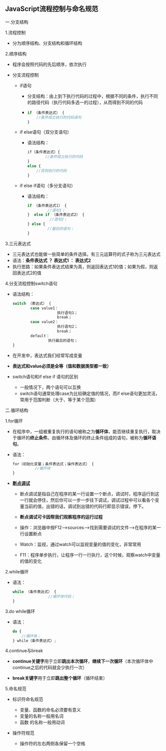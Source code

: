 ## JavaScript流程控制与命名规范

 一.分支结构

1.流程控制

- 分为顺序结构、分支结构和循环结构

2.顺序结构

- 程序会按照代码的先后顺序，依次执行

- 分支流程控制

  - if语句

    - 分支结构：由上到下执行代码的过程中，根据不同的条件，执行不同的路径代码（执行代码多选一的过程），从而得到不同的代码

    - ```js
      if （条件表达式） {
          //条件成立执行的代码语句
      }
      ```

  - if else语句（双分支语句）

    - 语法结构：

      ```js
      if（条件表达式）{
              //条件成立执行的代码
      }
      else {
          //否则执行的代码
      }
      ```

  - if     else if语句（多分支语句）

    - 语法结构：

      ```js
      if （条件表达式1） {
               //语句1；          
      }  else if （条件表达式2） {
                //语句2；
      } else {
               //最后的语句；
      }
      ```
      




3.三元表达式

- 三元表达式也能做一些简单的条件选择。有三元运算符的式子称为三元表达式
- 语法：**条件表达式 ？ 表达式1 ： 表达式2**
- 执行思路：如果条件表达式结果为真，则返回表达式1的值；如果为假，则返回表达式2的值



4.分支流程控制switch语句

- 语法结构：

  ```js
  switch （表达式） {
          case value1：
                      执行语句1；
                      break；
          case value2：
                      执行语句2；
                      break；
          default：
                  执行最后的语句；
  }
  ```

- 在开发中，表达式我们经常写成变量

- **表达式和value必须是全等（值和数据类型都一致）**

- switch语句和if else if 语句的区别

  - 一般情况下，两个语句可以互换
  - switch语句通常处理case为比较确定值的情况，而if else语句更加灵活，常用于范围判断（大于、等于某个范围）

  



二.循环结构

1.for循环

- 在程序中，一组被重复执行的语句被称之为**循环体**，能否继续重复执行，取决于循环的**终止条件**。由循环体及循环的终止条件组成的语句，被称为**循环语句**。

- 语法：

  ```js
  for（初始化变量；条件表达式；操作表达式） {
            //循环体
  }
  ```

- **<u>断点调试</u>**

  - 断点调试是指自己在程序的某一行设置一个断点，调试时，程序运行到这一行就会停住，然后你可以一步一步往下调试，调试过程中可以看各个变量当前的值，出错的话，调试到出错的代码行即显示错误，停下。

  - **断点调试可卡因帮我们观察程序的运行过程**

  - 操作：浏览器中按F12-->sources-->找到需要调试的文件-->在程序的某一行设置断点

  - Watch：监视，通过watch可以监视变量的值的变化，非常常用

  - F11：程序单步执行，让程序一行一行执行，这个时候，观察watch中变量的值的变化

    

2.while循环

- 语法：

  ```js
  while （条件表达式） {
                  //循环体代码；
  }
  ```



3.do while循环

- 语法：

  ```js
  do {
      //循环体；
  } while（条件表达式）;
  ```

  



4.continue与break

- **continue关键字**用于立即**跳出本次循环**，**继续下一次循环**（本次循环体中continue之后的代码就会少执行一次）

- **break关键字**用于立即**跳出整个循环**（循环结束）

  



5.命名规范

- 标识符命名规范

  - 变量、函数的命名必须要有意义
  - 变量的名称一般用名词
  - 函数 的名称一般用动词

- 操作符规范

  - 操作符的左右两侧各保留一个空格

  





















































































































